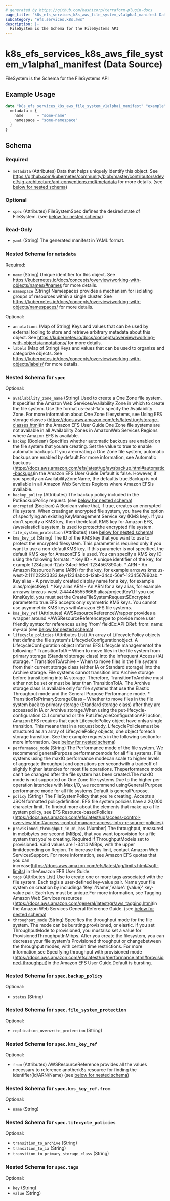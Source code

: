 ```yaml
---
# generated by https://github.com/hashicorp/terraform-plugin-docs
page_title: "k8s_efs_services_k8s_aws_file_system_v1alpha1_manifest Data Source - terraform-provider-k8s"
subcategory: "efs.services.k8s.aws"
description: |-
  FileSystem is the Schema for the FileSystems API
---
```


# k8s_efs_services_k8s_aws_file_system_v1alpha1_manifest (Data Source)

FileSystem is the Schema for the FileSystems API

## Example Usage

```terraform
data "k8s_efs_services_k8s_aws_file_system_v1alpha1_manifest" "example" {
  metadata = {
    name      = "some-name"
    namespace = "some-namespace"
  }
}
```

<!-- schema generated by tfplugindocs -->
## Schema

### Required

- `metadata` (Attributes) Data that helps uniquely identify this object. See https://github.com/kubernetes/community/blob/master/contributors/devel/sig-architecture/api-conventions.md#metadata for more details. (see [below for nested schema](#nestedatt--metadata))

### Optional

- `spec` (Attributes) FileSystemSpec defines the desired state of FileSystem. (see [below for nested schema](#nestedatt--spec))

### Read-Only

- `yaml` (String) The generated manifest in YAML format.

<a id="nestedatt--metadata"></a>
### Nested Schema for `metadata`

Required:

- `name` (String) Unique identifier for this object. See https://kubernetes.io/docs/concepts/overview/working-with-objects/names/#names for more details.
- `namespace` (String) Namespaces provides a mechanism for isolating groups of resources within a single cluster. See https://kubernetes.io/docs/concepts/overview/working-with-objects/namespaces/ for more details.

Optional:

- `annotations` (Map of String) Keys and values that can be used by external tooling to store and retrieve arbitrary metadata about this object. See https://kubernetes.io/docs/concepts/overview/working-with-objects/annotations/ for more details.
- `labels` (Map of String) Keys and values that can be used to organize and categorize objects. See https://kubernetes.io/docs/concepts/overview/working-with-objects/labels/ for more details.


<a id="nestedatt--spec"></a>
### Nested Schema for `spec`

Optional:

- `availability_zone_name` (String) Used to create a One Zone file system. It specifies the Amazon Web ServicesAvailability Zone in which to create the file system. Use the format us-east-1ato specify the Availability Zone. For more information about One Zone filesystems, see Using EFS storage classes (https://docs.aws.amazon.com/efs/latest/ug/storage-classes.html)in the Amazon EFS User Guide.One Zone file systems are not available in all Availability Zones in AmazonWeb Services Regions where Amazon EFS is available.
- `backup` (Boolean) Specifies whether automatic backups are enabled on the file system that youare creating. Set the value to true to enable automatic backups. If you arecreating a One Zone file system, automatic backups are enabled by default.For more information, see Automatic backups (https://docs.aws.amazon.com/efs/latest/ug/awsbackup.html#automatic-backups)in the Amazon EFS User Guide.Default is false. However, if you specify an AvailabilityZoneName, the defaultis true.Backup is not available in all Amazon Web Services Regions where Amazon EFSis available.
- `backup_policy` (Attributes) The backup policy included in the PutBackupPolicy request. (see [below for nested schema](#nestedatt--spec--backup_policy))
- `encrypted` (Boolean) A Boolean value that, if true, creates an encrypted file system. When creatingan encrypted file system, you have the option of specifying an existing KeyManagement Service key (KMS key). If you don't specify a KMS key, then thedefault KMS key for Amazon EFS, /aws/elasticfilesystem, is used to protectthe encrypted file system.
- `file_system_protection` (Attributes) (see [below for nested schema](#nestedatt--spec--file_system_protection))
- `kms_key_id` (String) The ID of the KMS key that you want to use to protect the encrypted filesystem. This parameter is required only if you want to use a non-defaultKMS key. If this parameter is not specified, the default KMS key for AmazonEFS is used. You can specify a KMS key ID using the following formats:   * Key ID - A unique identifier of the key, for example 1234abcd-12ab-34cd-56ef-1234567890ab.   * ARN - An Amazon Resource Name (ARN) for the key, for example arn:aws:kms:us-west-2:111122223333:key/1234abcd-12ab-34cd-56ef-1234567890ab.   * Key alias - A previously created display name for a key, for example   alias/projectKey1.   * Key alias ARN - An ARN for a key alias, for example arn:aws:kms:us-west-2:444455556666:alias/projectKey1.If you use KmsKeyId, you must set the CreateFileSystemRequest$Encrypted parameterto true.EFS accepts only symmetric KMS keys. You cannot use asymmetric KMS keys withAmazon EFS file systems.
- `kms_key_ref` (Attributes) AWSResourceReferenceWrapper provides a wrapper around *AWSResourceReferencetype to provide more user friendly syntax for references using 'from' fieldEx:APIIDRef:	from:	  name: my-api (see [below for nested schema](#nestedatt--spec--kms_key_ref))
- `lifecycle_policies` (Attributes List) An array of LifecyclePolicy objects that define the file system's LifecycleConfigurationobject. A LifecycleConfiguration object informs EFS Lifecycle managementof the following:   * TransitionToIA – When to move files in the file system from primary   storage (Standard storage class) into the Infrequent Access (IA) storage.   * TransitionToArchive – When to move files in the file system from their   current storage class (either IA or Standard storage) into the Archive   storage. File systems cannot transition into Archive storage before transitioning   into IA storage. Therefore, TransitionToArchive must either not be set   or must be later than TransitionToIA. The Archive storage class is available   only for file systems that use the Elastic Throughput mode and the General   Purpose Performance mode.   * TransitionToPrimaryStorageClass – Whether to move files in the file   system back to primary storage (Standard storage class) after they are   accessed in IA or Archive storage.When using the put-lifecycle-configuration CLI command or the PutLifecycleConfigurationAPI action, Amazon EFS requires that each LifecyclePolicy object have onlya single transition. This means that in a request body, LifecyclePoliciesmust be structured as an array of LifecyclePolicy objects, one object foreach storage transition. See the example requests in the following sectionfor more information. (see [below for nested schema](#nestedatt--spec--lifecycle_policies))
- `performance_mode` (String) The Performance mode of the file system. We recommend generalPurpose performancemode for all file systems. File systems using the maxIO performance modecan scale to higher levels of aggregate throughput and operations per secondwith a tradeoff of slightly higher latencies for most file operations. Theperformance mode can't be changed after the file system has been created.The maxIO mode is not supported on One Zone file systems.Due to the higher per-operation latencies with Max I/O, we recommend usingGeneral Purpose performance mode for all file systems.Default is generalPurpose.
- `policy` (String) The FileSystemPolicy that you're creating. Accepts a JSON formatted policydefinition. EFS file system policies have a 20,000 character limit. To findout more about the elements that make up a file system policy, see EFS Resource-basedPolicies (https://docs.aws.amazon.com/efs/latest/ug/access-control-overview.html#access-control-manage-access-intro-resource-policies).
- `provisioned_throughput_in_mi_bps` (Number) The throughput, measured in mebibytes per second (MiBps), that you want toprovision for a file system that you're creating. Required if ThroughputModeis set to provisioned. Valid values are 1-3414 MiBps, with the upper limitdepending on Region. To increase this limit, contact Amazon Web ServicesSupport. For more information, see Amazon EFS quotas that you can increase(https://docs.aws.amazon.com/efs/latest/ug/limits.html#soft-limits) in theAmazon EFS User Guide.
- `tags` (Attributes List) Use to create one or more tags associated with the file system. Each tagis a user-defined key-value pair. Name your file system on creation by includinga 'Key':'Name','Value':'{value}' key-value pair. Each key must be unique.For more information, see Tagging Amazon Web Services resources (https://docs.aws.amazon.com/general/latest/gr/aws_tagging.html)in the Amazon Web Services General Reference Guide. (see [below for nested schema](#nestedatt--spec--tags))
- `throughput_mode` (String) Specifies the throughput mode for the file system. The mode can be bursting,provisioned, or elastic. If you set ThroughputMode to provisioned, you mustalso set a value for ProvisionedThroughputInMibps. After you create the filesystem, you can decrease your file system's Provisioned throughput or changebetween the throughput modes, with certain time restrictions. For more information,see Specifying throughput with provisioned mode (https://docs.aws.amazon.com/efs/latest/ug/performance.html#provisioned-throughput)in the Amazon EFS User Guide.Default is bursting.

<a id="nestedatt--spec--backup_policy"></a>
### Nested Schema for `spec.backup_policy`

Optional:

- `status` (String)


<a id="nestedatt--spec--file_system_protection"></a>
### Nested Schema for `spec.file_system_protection`

Optional:

- `replication_overwrite_protection` (String)


<a id="nestedatt--spec--kms_key_ref"></a>
### Nested Schema for `spec.kms_key_ref`

Optional:

- `from` (Attributes) AWSResourceReference provides all the values necessary to reference anotherk8s resource for finding the identifier(Id/ARN/Name) (see [below for nested schema](#nestedatt--spec--kms_key_ref--from))

<a id="nestedatt--spec--kms_key_ref--from"></a>
### Nested Schema for `spec.kms_key_ref.from`

Optional:

- `name` (String)



<a id="nestedatt--spec--lifecycle_policies"></a>
### Nested Schema for `spec.lifecycle_policies`

Optional:

- `transition_to_archive` (String)
- `transition_to_ia` (String)
- `transition_to_primary_storage_class` (String)


<a id="nestedatt--spec--tags"></a>
### Nested Schema for `spec.tags`

Optional:

- `key` (String)
- `value` (String)
